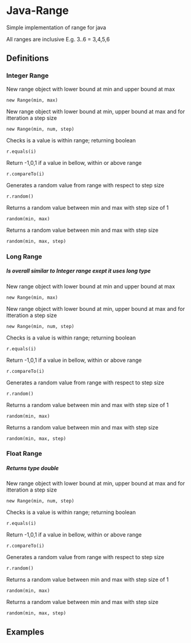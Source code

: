 # Java-Range
Simple implementation of range for java

All ranges are inclusive E.g. 3..6 = 3,4,5,6

## Definitions
### Integer Range
New range object with lower bound at min and upper bound at max
```
new Range(min, max)
```
New range object with lower bound at min, upper bound at max and for itteration a step size
```
new Range(min, num, step)
```
Checks is a value is within range; returning boolean
```
r.equals(i)
```
Return -1,0,1 if a value in bellow, within or above range
```
r.compareTo(i) 
```
Generates a random value from range with respect to step size
```
r.random()
```
Returns a random value between min and max with step size of 1
```
random(min, max)
```
Returns a random value between min and max with step size
```
random(min, max, step)
```

### Long Range
##### Is overall similar to Integer range exept it uses long type

New range object with lower bound at min and upper bound at max
```
new Range(min, max)
```
New range object with lower bound at min, upper bound at max and for itteration a step size
```
new Range(min, num, step)
```
Checks is a value is within range; returning boolean
```
r.equals(i)
```
Return -1,0,1 if a value in bellow, within or above range
```
r.compareTo(i) 
```
Generates a random value from range with respect to step size
```
r.random()
```
Returns a random value between min and max with step size of 1
```
random(min, max)
```
Returns a random value between min and max with step size
```
random(min, max, step)
```

### Float Range
##### Returns type double

New range object with lower bound at min, upper bound at max and for itteration a step size
```
new Range(min, num, step)
```
Checks is a value is within range; returning boolean
```
r.equals(i)
```
Return -1,0,1 if a value in bellow, within or above range
```
r.compareTo(i) 
```
Generates a random value from range with respect to step size
```
r.random()
```
Returns a random value between min and max with step size of 1
```
random(min, max)
```
Returns a random value between min and max with step size
```
random(min, max, step)
```
## Examples
